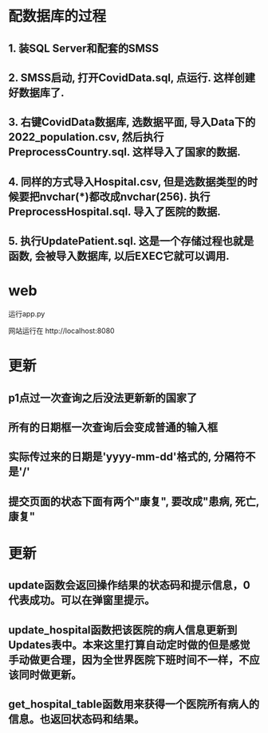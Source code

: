 # 配数据库的过程
## 1. 装SQL Server和配套的SMSS
## 2. SMSS启动, 打开CovidData.sql, 点运行. 这样创建好数据库了.
## 3. 右键CovidData数据库, 选数据平面, 导入Data下的2022_population.csv, 然后执行PreprocessCountry.sql. 这样导入了国家的数据.
## 4. 同样的方式导入Hospital.csv, 但是选数据类型的时候要把nvchar(*)都改成nvchar(256). 执行PreprocessHospital.sql. 导入了医院的数据.
## 5. 执行UpdatePatient.sql. 这是一个存储过程也就是函数, 会被导入数据库, 以后EXEC它就可以调用.

# web
运行app.py

网站运行在 http://localhost:8080

# 更新
## p1点过一次查询之后没法更新新的国家了
## 所有的日期框一次查询后会变成普通的输入框
## 实际传过来的日期是'yyyy-mm-dd'格式的, 分隔符不是'/'
## 提交页面的状态下面有两个"康复", 要改成"患病, 死亡, 康复"

# 更新
## update函数会返回操作结果的状态码和提示信息，0代表成功。可以在弹窗里提示。
## update_hospital函数把该医院的病人信息更新到Updates表中。本来这里打算自动定时做的但是感觉手动做更合理，因为全世界医院下班时间不一样，不应该同时做更新。
## get_hospital_table函数用来获得一个医院所有病人的信息。也返回状态码和结果。